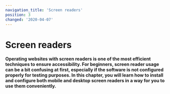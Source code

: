 ```yaml
---
navigation_title: 'Screen readers'
position: 3
changed: '2020-04-07'
---
```


# Screen readers

**Operating websites with screen readers is one of the most efficient techniques to ensure accessibility. For beginners, screen reader usage can be a bit confusing at first, especially if the software is not configured properly for testing purposes. In this chapter, you will learn how to install and configure both mobile and desktop screen readers in a way for you to use them conveniently.**
